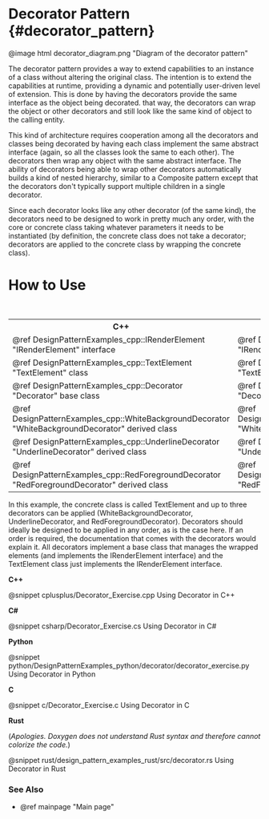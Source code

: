 # Decorator Pattern {#decorator_pattern}

@image html decorator_diagram.png "Diagram of the decorator pattern"

The decorator pattern provides a way to extend capabilities to an instance
of a class without altering the original class.  The intention is to extend
the capabilities at runtime, providing a dynamic and potentially user-driven
level of extension.  This is done by having the decorators provide the same
interface as the object being decorated.  that way, the decorators can wrap
the object or other decorators and still look like the same kind of object
to the calling entity.

This kind of architecture requires cooperation among all the decorators and
classes being decorated by having each class implement the same abstract
interface (again, so all the classes look the same to each other).  The
decorators then wrap any object with the same abstract interface.  The
ability of decorators being able to wrap other decorators automatically
builds a kind of nested hierarchy, similar to a Composite pattern except
that the decorators don't typically support multiple children in a single
decorator.

Since each decorator looks like any other decorator (of the same kind),
the decorators need to be designed to work in pretty much any order,
with the core or concrete class taking whatever parameters it needs to be
instantiated (by definition, the concrete class does not take a decorator;
decorators are applied to the concrete class by wrapping the concrete class).

# How to Use

<table>
<caption>Links to the Decorator classes</caption>
<tr>
  <th>C++
  <th>C#
  <th>Python
  <th>C
<tr>
  <td>@ref DesignPatternExamples_cpp::IRenderElement "IRenderElement" interface
  <td>@ref DesignPatternExamples_csharp.IRenderElement "IRenderElement" interface
  <td>@ref DesignPatternExamples_python.decorator.decorator_classes.IRenderElement "IRenderElement" interface
  <td>Not Applicable
<tr>
  <td>@ref DesignPatternExamples_cpp::TextElement "TextElement" class
  <td>@ref DesignPatternExamples_csharp.TextElement "TextElement" class
  <td>@ref DesignPatternExamples_python.decorator.decorator_classes.TextElement "TextElement" class
  <td>DynamicString structure
<tr>
  <td>@ref DesignPatternExamples_cpp::Decorator "Decorator" base class
  <td>@ref DesignPatternExamples_csharp.Decorator "Decorator" base class
  <td>@ref DesignPatternExamples_python.decorator.decorator_classes.Decorator "Decorator" base class
  <td>_Decorate() function
<tr>
  <td>@ref DesignPatternExamples_cpp::WhiteBackgroundDecorator "WhiteBackgroundDecorator" derived class
  <td>@ref DesignPatternExamples_csharp.WhiteBackgroundDecorator "WhiteBackgroundDecorator" derived class
  <td>@ref DesignPatternExamples_python.decorator.decorator_classes.WhiteBackgroundDecorator "WhiteBackgroundDecorator" derived class
  <td>WhiteBackgroundDecorator() function
<tr>
  <td>@ref DesignPatternExamples_cpp::UnderlineDecorator "UnderlineDecorator" derived class
  <td>@ref DesignPatternExamples_csharp.UnderlineDecorator "UnderlineDecorator" derived class
  <td>@ref DesignPatternExamples_python.decorator.decorator_classes.UnderlineDecorator "UnderlineDecorator" derived class
  <td>UnderlineDecorator() function
<tr>
  <td>@ref DesignPatternExamples_cpp::RedForegroundDecorator "RedForegroundDecorator" derived class
  <td>@ref DesignPatternExamples_csharp.RedForegroundDecorator "RedForegroundDecorator" derived class
  <td>@ref DesignPatternExamples_python.decorator.decorator_classes.RedForegroundDecorator "RedForegroundDecorator" derived class
  <td>RedForegroundDecorator() function
</table>

In this example, the concrete class is called TextElement and up to three
decorators can be applied (WhiteBackgroundDecorator, UnderlineDecorator, and
RedForegroundDecorator).  Decorators should ideally be designed to be applied
in any order, as is the case here.  If an order is required, the documentation
that comes with the decorators would explain it.  All decorators implement a base
class that manages the wrapped elements (and implements the IRenderElement
interface) and the TextElement class just implements the IRenderElement
interface.

__C++__

@snippet cplusplus/Decorator_Exercise.cpp Using Decorator in C++

__C#__

@snippet csharp/Decorator_Exercise.cs Using Decorator in C#

__Python__

@snippet python/DesignPatternExamples_python/decorator/decorator_exercise.py Using Decorator in Python

__C__

@snippet c/Decorator_Exercise.c Using Decorator in C

__Rust__

(_Apologies.  Doxygen does not understand Rust syntax and therefore cannot colorize the code._)

@snippet rust/design_pattern_examples_rust/src/decorator.rs Using Decorator in Rust

### See Also
- @ref mainpage "Main page"
